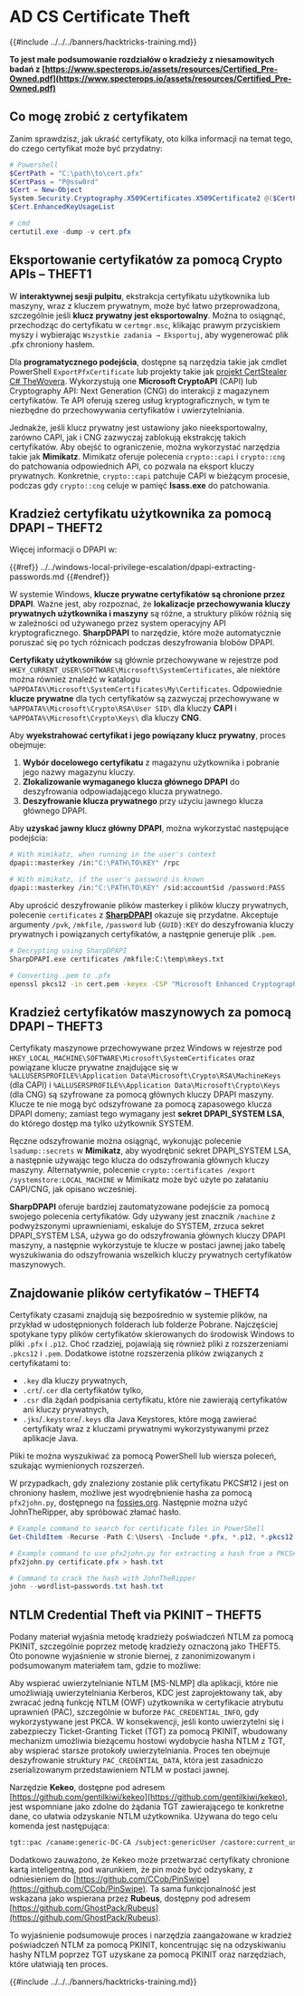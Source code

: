 # AD CS Certificate Theft

{{#include ../../../banners/hacktricks-training.md}}

**To jest małe podsumowanie rozdziałów o kradzieży z niesamowitych badań z [https://www.specterops.io/assets/resources/Certified_Pre-Owned.pdf](https://www.specterops.io/assets/resources/Certified_Pre-Owned.pdf)**

## Co mogę zrobić z certyfikatem

Zanim sprawdzisz, jak ukraść certyfikaty, oto kilka informacji na temat tego, do czego certyfikat może być przydatny:
```powershell
# Powershell
$CertPath = "C:\path\to\cert.pfx"
$CertPass = "P@ssw0rd"
$Cert = New-Object
System.Security.Cryptography.X509Certificates.X509Certificate2 @($CertPath, $CertPass)
$Cert.EnhancedKeyUsageList

# cmd
certutil.exe -dump -v cert.pfx
```
## Eksportowanie certyfikatów za pomocą Crypto APIs – THEFT1

W **interaktywnej sesji pulpitu**, ekstrakcja certyfikatu użytkownika lub maszyny, wraz z kluczem prywatnym, może być łatwo przeprowadzona, szczególnie jeśli **klucz prywatny jest eksportowalny**. Można to osiągnąć, przechodząc do certyfikatu w `certmgr.msc`, klikając prawym przyciskiem myszy i wybierając `Wszystkie zadania → Eksportuj`, aby wygenerować plik .pfx chroniony hasłem.

Dla **programatycznego podejścia**, dostępne są narzędzia takie jak cmdlet PowerShell `ExportPfxCertificate` lub projekty takie jak [projekt CertStealer C# TheWovera](https://github.com/TheWover/CertStealer). Wykorzystują one **Microsoft CryptoAPI** (CAPI) lub Cryptography API: Next Generation (CNG) do interakcji z magazynem certyfikatów. Te API oferują szereg usług kryptograficznych, w tym te niezbędne do przechowywania certyfikatów i uwierzytelniania.

Jednakże, jeśli klucz prywatny jest ustawiony jako nieeksportowalny, zarówno CAPI, jak i CNG zazwyczaj zablokują ekstrakcję takich certyfikatów. Aby obejść to ograniczenie, można wykorzystać narzędzia takie jak **Mimikatz**. Mimikatz oferuje polecenia `crypto::capi` i `crypto::cng` do patchowania odpowiednich API, co pozwala na eksport kluczy prywatnych. Konkretnie, `crypto::capi` patchuje CAPI w bieżącym procesie, podczas gdy `crypto::cng` celuje w pamięć **lsass.exe** do patchowania.

## Kradzież certyfikatu użytkownika za pomocą DPAPI – THEFT2

Więcej informacji o DPAPI w:

{{#ref}}
../../windows-local-privilege-escalation/dpapi-extracting-passwords.md
{{#endref}}

W systemie Windows, **klucze prywatne certyfikatów są chronione przez DPAPI**. Ważne jest, aby rozpoznać, że **lokalizacje przechowywania kluczy prywatnych użytkownika i maszyny** są różne, a struktury plików różnią się w zależności od używanego przez system operacyjny API kryptograficznego. **SharpDPAPI** to narzędzie, które może automatycznie poruszać się po tych różnicach podczas deszyfrowania blobów DPAPI.

**Certyfikaty użytkowników** są głównie przechowywane w rejestrze pod `HKEY_CURRENT_USER\SOFTWARE\Microsoft\SystemCertificates`, ale niektóre można również znaleźć w katalogu `%APPDATA%\Microsoft\SystemCertificates\My\Certificates`. Odpowiednie **klucze prywatne** dla tych certyfikatów są zazwyczaj przechowywane w `%APPDATA%\Microsoft\Crypto\RSA\User SID\` dla kluczy **CAPI** i `%APPDATA%\Microsoft\Crypto\Keys\` dla kluczy **CNG**.

Aby **wyekstrahować certyfikat i jego powiązany klucz prywatny**, proces obejmuje:

1. **Wybór docelowego certyfikatu** z magazynu użytkownika i pobranie jego nazwy magazynu kluczy.
2. **Zlokalizowanie wymaganego klucza głównego DPAPI** do deszyfrowania odpowiadającego klucza prywatnego.
3. **Deszyfrowanie klucza prywatnego** przy użyciu jawnego klucza głównego DPAPI.

Aby **uzyskać jawny klucz główny DPAPI**, można wykorzystać następujące podejścia:
```bash
# With mimikatz, when running in the user's context
dpapi::masterkey /in:"C:\PATH\TO\KEY" /rpc

# With mimikatz, if the user's password is known
dpapi::masterkey /in:"C:\PATH\TO\KEY" /sid:accountSid /password:PASS
```
Aby uprościć deszyfrowanie plików masterkey i plików kluczy prywatnych, polecenie `certificates` z [**SharpDPAPI**](https://github.com/GhostPack/SharpDPAPI) okazuje się przydatne. Akceptuje argumenty `/pvk`, `/mkfile`, `/password` lub `{GUID}:KEY` do deszyfrowania kluczy prywatnych i powiązanych certyfikatów, a następnie generuje plik `.pem`.
```bash
# Decrypting using SharpDPAPI
SharpDPAPI.exe certificates /mkfile:C:\temp\mkeys.txt

# Converting .pem to .pfx
openssl pkcs12 -in cert.pem -keyex -CSP "Microsoft Enhanced Cryptographic Provider v1.0" -export -out cert.pfx
```
## Kradzież certyfikatów maszynowych za pomocą DPAPI – THEFT3

Certyfikaty maszynowe przechowywane przez Windows w rejestrze pod `HKEY_LOCAL_MACHINE\SOFTWARE\Microsoft\SystemCertificates` oraz powiązane klucze prywatne znajdujące się w `%ALLUSERSPROFILE%\Application Data\Microsoft\Crypto\RSA\MachineKeys` (dla CAPI) i `%ALLUSERSPROFILE%\Application Data\Microsoft\Crypto\Keys` (dla CNG) są szyfrowane za pomocą głównych kluczy DPAPI maszyny. Klucze te nie mogą być odszyfrowane za pomocą zapasowego klucza DPAPI domeny; zamiast tego wymagany jest **sekret DPAPI_SYSTEM LSA**, do którego dostęp ma tylko użytkownik SYSTEM.

Ręczne odszyfrowanie można osiągnąć, wykonując polecenie `lsadump::secrets` w **Mimikatz**, aby wyodrębnić sekret DPAPI_SYSTEM LSA, a następnie używając tego klucza do odszyfrowania głównych kluczy maszyny. Alternatywnie, polecenie `crypto::certificates /export /systemstore:LOCAL_MACHINE` w Mimikatz może być użyte po załataniu CAPI/CNG, jak opisano wcześniej.

**SharpDPAPI** oferuje bardziej zautomatyzowane podejście za pomocą swojego polecenia certyfikatów. Gdy używany jest znacznik `/machine` z podwyższonymi uprawnieniami, eskaluje do SYSTEM, zrzuca sekret DPAPI_SYSTEM LSA, używa go do odszyfrowania głównych kluczy DPAPI maszyny, a następnie wykorzystuje te klucze w postaci jawnej jako tabelę wyszukiwania do odszyfrowania wszelkich kluczy prywatnych certyfikatów maszynowych.

## Znajdowanie plików certyfikatów – THEFT4

Certyfikaty czasami znajdują się bezpośrednio w systemie plików, na przykład w udostępnionych folderach lub folderze Pobrane. Najczęściej spotykane typy plików certyfikatów skierowanych do środowisk Windows to pliki `.pfx` i `.p12`. Choć rzadziej, pojawiają się również pliki z rozszerzeniami `.pkcs12` i `.pem`. Dodatkowe istotne rozszerzenia plików związanych z certyfikatami to:

- `.key` dla kluczy prywatnych,
- `.crt`/`.cer` dla certyfikatów tylko,
- `.csr` dla żądań podpisania certyfikatu, które nie zawierają certyfikatów ani kluczy prywatnych,
- `.jks`/`.keystore`/`.keys` dla Java Keystores, które mogą zawierać certyfikaty wraz z kluczami prywatnymi wykorzystywanymi przez aplikacje Java.

Pliki te można wyszukiwać za pomocą PowerShell lub wiersza poleceń, szukając wymienionych rozszerzeń.

W przypadkach, gdy znaleziony zostanie plik certyfikatu PKCS#12 i jest on chroniony hasłem, możliwe jest wyodrębnienie hasha za pomocą `pfx2john.py`, dostępnego na [fossies.org](https://fossies.org/dox/john-1.9.0-jumbo-1/pfx2john_8py_source.html). Następnie można użyć JohnTheRipper, aby spróbować złamać hasło.
```powershell
# Example command to search for certificate files in PowerShell
Get-ChildItem -Recurse -Path C:\Users\ -Include *.pfx, *.p12, *.pkcs12, *.pem, *.key, *.crt, *.cer, *.csr, *.jks, *.keystore, *.keys

# Example command to use pfx2john.py for extracting a hash from a PKCS#12 file
pfx2john.py certificate.pfx > hash.txt

# Command to crack the hash with JohnTheRipper
john --wordlist=passwords.txt hash.txt
```
## NTLM Credential Theft via PKINIT – THEFT5

Podany materiał wyjaśnia metodę kradzieży poświadczeń NTLM za pomocą PKINIT, szczególnie poprzez metodę kradzieży oznaczoną jako THEFT5. Oto ponowne wyjaśnienie w stronie biernej, z zanonimizowanym i podsumowanym materiałem tam, gdzie to możliwe:

Aby wspierać uwierzytelnianie NTLM [MS-NLMP] dla aplikacji, które nie umożliwiają uwierzytelniania Kerberos, KDC jest zaprojektowany tak, aby zwracać jedną funkcję NTLM (OWF) użytkownika w certyfikacie atrybutu uprawnień (PAC), szczególnie w buforze `PAC_CREDENTIAL_INFO`, gdy wykorzystywane jest PKCA. W konsekwencji, jeśli konto uwierzytelni się i zabezpieczy Ticket-Granting Ticket (TGT) za pomocą PKINIT, wbudowany mechanizm umożliwia bieżącemu hostowi wydobycie hasha NTLM z TGT, aby wspierać starsze protokoły uwierzytelniania. Proces ten obejmuje deszyfrowanie struktury `PAC_CREDENTIAL_DATA`, która jest zasadniczo zserializowanym przedstawieniem NTLM w postaci jawnej.

Narzędzie **Kekeo**, dostępne pod adresem [https://github.com/gentilkiwi/kekeo](https://github.com/gentilkiwi/kekeo), jest wspomniane jako zdolne do żądania TGT zawierającego te konkretne dane, co ułatwia odzyskanie NTLM użytkownika. Używana do tego celu komenda jest następująca:
```bash
tgt::pac /caname:generic-DC-CA /subject:genericUser /castore:current_user /domain:domain.local
```
Dodatkowo zauważono, że Kekeo może przetwarzać certyfikaty chronione kartą inteligentną, pod warunkiem, że pin może być odzyskany, z odniesieniem do [https://github.com/CCob/PinSwipe](https://github.com/CCob/PinSwipe). Ta sama funkcjonalność jest wskazana jako wspierana przez **Rubeus**, dostępny pod adresem [https://github.com/GhostPack/Rubeus](https://github.com/GhostPack/Rubeus).

To wyjaśnienie podsumowuje proces i narzędzia zaangażowane w kradzież poświadczeń NTLM za pomocą PKINIT, koncentrując się na odzyskiwaniu hashy NTLM poprzez TGT uzyskane za pomocą PKINIT oraz narzędziach, które ułatwiają ten proces.

{{#include ../../../banners/hacktricks-training.md}}
